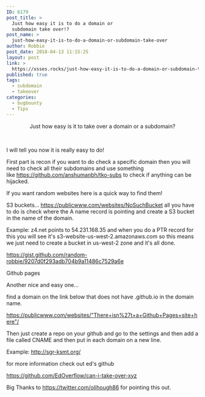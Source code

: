 ```yaml
---
ID: 6179
post_title: >
  Just how easy it is to do a domain or
  subdomain take over!?
post_name: >
  just-how-easy-it-is-to-do-a-domain-or-subdomain-take-over
author: Robbie
post_date: 2018-04-13 11:15:25
layout: post
link: >
  https://xsses.rocks/just-how-easy-it-is-to-do-a-domain-or-subdomain-take-over/
published: true
tags:
  - subdomain
  - takeover
categories:
  - bugbounty
  - Tips
---
```

<p style="text-align: center;">Just how easy is it to take over a domain or a subdomain?</p>
&nbsp;

I will tell you now it is really easy to do!

First part is recon if you want to do check a specific domain then you will need to check all their subdomains and use something like https://github.com/anshumanbh/tko-subs to check if anything can be hijacked.

If you want random websites here is a quick way to find them!

S3 buckets... <a href="https://publicwww.com/websites/NoSuchBucket/" target="_blank" rel="noopener">https://publicwww.com/websites/NoSuchBucket</a> all you have to do is check where the A name record is pointing and create a S3 bucket in the name of the domain.

Example: z4.net points to 54.231.168.35 and when you do a PTR record for this you will see it's s3-website-us-west-2.amazonaws.com so this means we just need to create a bucket in us-west-2 zone and it's all done.

https://gist.github.com/random-robbie/9207d0f293adb704b9a11486c7529a6e

Github pages

Another nice and easy one...

find a domain on the link below that does not have .github.io in the domain name.

<a href="https://publicwww.com/websites/&quot;There+isn%27t+a+Github+Pages+site+here&quot;/">https://publicwww.com/websites/"There+isn%27t+a+Github+Pages+site+here"/</a>

Then just create a repo on your github and go to the settings and then add a file called CNAME and then put in each domain on a new line.

Example: <a href="http://sgr-ksmt.org/">http://sgr-ksmt.org/</a>

for more information check out ed's github

<a href="https://github.com/EdOverflow/can-i-take-over-xyz">https://github.com/EdOverflow/can-i-take-over-xyz</a>

Big Thanks to <a href="https://twitter.com/olihough86">https://twitter.com/olihough86</a> for pointing this out.